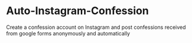 # Auto-Instagram-Confession
Create a confession account on Instagram and post confessions received from google forms anonymously and automatically
